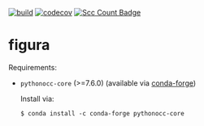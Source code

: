 
[![build](https://github.com/andrsd/figura/actions/workflows/build.yml/badge.svg)](https://github.com/andrsd/figura/actions/workflows/build.yml)
[![codecov](https://codecov.io/gh/andrsd/figura/branch/main/graph/badge.svg?token=J87EFHQV0C)](https://codecov.io/gh/andrsd/figura)
[![Scc Count Badge](https://sloc.xyz/github/andrsd/figura/)](https://github.com/andrsd/figura/)

# figura

Requirements:

- `pythonocc-core` (>=7.6.0) (available via [conda-forge](https://conda-forge.org/))

  Install via:
  ```
  $ conda install -c conda-forge pythonocc-core
  ```
